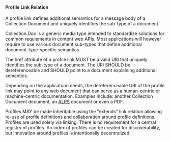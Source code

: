 #### Profile Link Relation

A profile link defines additional semantics for a message body of a Collection Document and uniquely identifies the sub-type of a document.

Collection.Doc is a generic media type intended to standardize solutions for common requiements in content web APIs. Most applications will however require to use various document sub-types that define additional document-type-specific semantics.

The href attribute of a profile link MUST be a valid URI that uniquely identifies the sub-type of a document. The URI SHOULD be dereferenceable and SHOULD point to a document explaining additional semantics.

Depending on the applicatuon needs, the dereferenceable URI of the profile link may point to any web document that can serve as a human-centric or machine-centric documentation. Examples include: another Collection Document document, an [ALPS](http://alps.io/spec/index.html) document or even a PDF. 

Profiles MAY be made inheritable using the "extends" link relation allowing re-use of profile definitions and collaboration around profile definitions. Profiles are used solely via linking. There is no requirement for a central registry of profiles. An index of profiles can be created for discoverability, but innovation around profiles is intentionally decentralized.